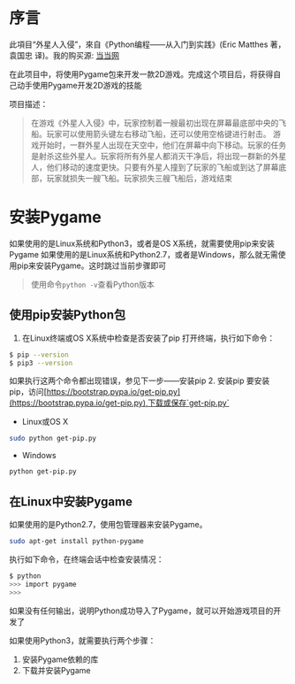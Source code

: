 # 序言

此項目“外星人入侵”，來自《Python编程——从入门到实践》(Eric Matthes 著，袁国忠 译)。我的购买源: [当当网](http://product.dangdang.com/24003310.html)

在此项目中，将使用Pygame包来开发一款2D游戏。完成这个项目后，将获得自己动手使用Pygame开发2D游戏的技能

项目描述：

> 在游戏《外星人入侵》中，玩家控制着一艘最初出现在屏幕最底部中央的飞船。玩家可以使用箭头键左右移动飞船，还可以使用空格键进行射击。
> 游戏开始时，一群外星人出现在天空中，他们在屏幕中向下移动。玩家的任务是射杀这些外星人。玩家将所有外星人都消灭干净后，将出现一群新的外星人，他们移动的速度更快。只要有外星人撞到了玩家的飞船或到达了屏幕底部，玩家就损失一艘飞船。玩家损失三艘飞船后，游戏结束

# 安装Pygame
如果使用的是Linux系统和Python3，或者是OS X系统，就需要使用pip来安装Pygame
如果使用的是Linux系统和Python2.7，或者是Windows，那么就无需使用pip来安装Pygame。这时跳过当前步骤即可
> 使用命令`python -v`查看Python版本

## 使用pip安装Python包
1. 在Linux终端或OS X系统中检查是否安装了pip
打开终端，执行如下命令：
```bash
$ pip --version
$ pip3 --version
```
如果执行这两个命令都出现错误，参见下一步——安装pip
2. 安装pip
要安装pip，访问[https://bootstrap.pypa.io/get-pip.py](https://bootstrap.pypa.io/get-pip.py),下载或保存`get-pip.py`
- Linux或OS X
```bash
sudo python get-pip.py
```
- Windows
```bash
python get-pip.py
```

## 在Linux中安装Pygame
如果使用的是Python2.7，使用包管理器来安装Pygame。
```bash
sudo apt-get install python-pygame
```
执行如下命令，在终端会话中检查安装情况：
```bash
$ python
>>> import pygame
>>> 
```
如果没有任何输出，说明Python成功导入了Pygame，就可以开始游戏项目的开发了

如果使用Python3，就需要执行两个步骤：
1. 安装Pygame依赖的库
2. 下载并安装Pygame
